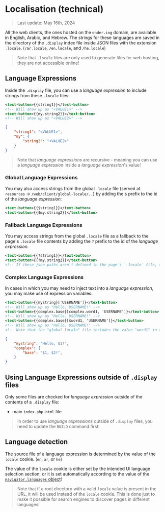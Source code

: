# Localisation (technical)

> Last update: May 16th, 2024

All the web clients, the ones hosted on the `ender.ing` domain, are available in English, Arabic, and Hebrew. The strings for these languages are saved in the directory of the `.display` index file inside JSON files with the extension `.locale`. (`/ar.locale`, `/en.locale`, and `/he.locale`)

> Note that `.locale` files are only used to generate files for web hosting, they are not accessible online!

## Language Expressions

Inside the `.display` file, you can use a *language expression* to include strings from these `.locale` files:

```xml
<text-button>{{string1}}</text-button>
<!-- Will show up as "<VALUE1>" -->
<text-button>{{my.string2}}</text-button>
<!-- Will show up as "<VALUE2>" -->
```

```json
{
    "string1": "<VALUE1>",
    "my": {
        "string2": "<VALUE2>"
    }
}
```

> Note that *language expressions* are recursive - meaning you can use a *language expression* inside a *language expression*'s value!

### Global Language Expressions

You may also access strings from the global `.locale` file (served at `resources` -> `/web/client/global-locale/..`) by adding the `$` prefix to the id of the *language expression*:

```xml
<text-button>{{$string1}}</text-button>
<text-button>{{$my.string2}}</text-button>
```

### Fallback Language Expressions

You may access strings from the global `.locale` file as a fallback to the page's `.locale` file contents by adding the `?` prefix to the id of the *language expression*:

```xml
<text-button>{{?string1}}</text-button>
<text-button>{{?my.string2}}</text-button>
<!-- If these json paths aren't defined in the page's `.locale` file, then the value of these json paths in the global `.locale` file will be provided as a fallback! -->
```

### Complex Language Expressions

In cases in which you may need to inject text into a *language expression*, you may make use of expression variables:

```xml
<text-button>{{mystring}['USERNAME']}</text-button>
<!-- Will show up as "Hello, USERNAME!" -->
<text-button>{{complex.base}[complex.word1, 'USERNAME']}</text-button>
<!-- Will show up as "Hello, USERNAME!" -->
<text-button>{{complex.base}[$word1, 'USERNAME']}</text-button>
<!-- Will show up as "Hello, USERNAME!" -->
<!-- Note that the "global locale" file includes the value "word1" in this example -->
```

```json
{
    "mystring": "Hello, $1!",
    "complex": {
        "base": "$1, $2!",
    }
}
```

## Using Language Expressions outside of `.display` files

Only some files are checked for *language expression* outside of the contents of a `.display` file:

- main `index.php.html` file

> In order to use *language expressions* outside of `.display` files, you need to update the `BUILD` command first!

## Language detection

The source file of a language expression is determined by the value of the `locale` cookie. (`en`, `ar`, or `he`)

The value of the `locale` cookie is either set by the intended UI language selection section, or it is set automatically according to the value of the [`navigator.languages` object](https://developer.mozilla.org/en-US/docs/Web/API/Navigator/languages)!

> Note that if a root directory with a valid `locale` value is present in the URL, it will be used instead of the `locale` cookie. This is done just to make it possible for search engines to discover pages in different languages!
